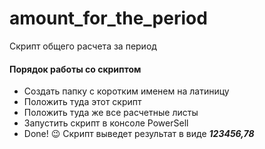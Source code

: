 # amount_for_the_period
Скрипт общего расчета за период
#### Порядок работы со скриптом
- Создать папку с коротким именем на латиницу 
- Положить туда этот скрипт
- Положить туда же все расчетные листы 
- Запустить скрипт в консоле PowerSell
- Done! :wink: Скрипт выведет результат в виде _**123456,78**_
